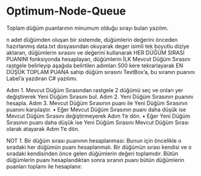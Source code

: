 # Optimum-Node-Queue
Toplam düğüm puanlarının minumum olduğu sırayı bulan yazılım.

n adet düğümden oluşan bir sistemde, düğümlerin değerini önceden hazırlanmış data.txt dosyasından okuyarak deger isimli tek boyutlu diziye aktaran, düğümlerin sırasını ve değerini kullanarak HER DÜĞÜM SIRASI PUANINI fonksiyonda hesaplayan, düğümlerin İLK Mevcut Düğüm Sırasını rastgele belirleyip aşağıda belirtilen adımları 500 kere tekrarlayarak EN DÜŞÜK TOPLAM PUANA sahip düğüm sırasını TextBox’a, bu sıranın puanını Label’a yazdıran C# yazılımı.

Adım 1. Mevcut Düğüm Sırasından rastgele 2 düğümü seç ve onları yer değiştirerek Yeni Düğüm Sırasını bul.
Adım 2. Yeni Düğüm Sırasının puanını hesapla.
Adım 3. Mevcut Düğüm Sırasının puanı ile Yeni Düğüm Sırasının puanını karşılaştır. 
•	Eğer Mevcut Düğüm Sırasının puanı daha düşük ise Mevcut Düğüm Sırasını değiştirmeyerek Adım 1’e dön. 
•	Eğer Yeni Düğüm Sırasının puanı daha düşük ise Yeni Düğüm Sırasını Mevcut Düğüm Sırası olarak atayarak Adım 1’e dön.    

NOT 1. Bir düğüm sırası puanının hesaplanması: Bunun için öncelikle o sıradaki her düğümün puanı hesaplanmalı. Bir düğümün sırası kendisi ve o sıradaki kendisinden önce gelen düğümlerin değeri toplamıdır. Bütün düğümlerin puanı hesaplandıktan sonra sıranın puanı bütün düğümlerin puanları toplamı ile hesaplanır. 
